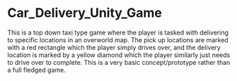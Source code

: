 # Car_Delivery_Unity_Game

This is a top down taxi type game where the player is tasked with delivering to specific locations in an overworld map. The pick up locations are marked with a red rectangle which the player simply drives over, and the delivery location is marked by a yellow diamond which the player similarly just needs to drive over to complete. This is a very basic concept/prototype rather than a full fledged game. 
